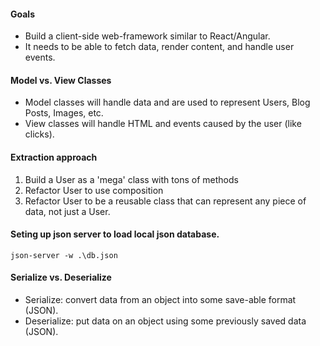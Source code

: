 #### Goals

-   Build a client-side web-framework similar to React/Angular.
-   It needs to be able to fetch data, render content, and handle user events.

#### Model vs. View Classes
-   Model classes will handle data and are used to represent Users, Blog Posts, Images, etc.
-   View classes will handle HTML and events caused by the user (like clicks).

#### Extraction approach
1. Build a User as a 'mega' class with tons of methods
2. Refactor User to use composition
3. Refactor User to be a reusable class that can represent any piece of data, not just a User.

#### Seting up json server to load local json database.

    json-server -w .\db.json

#### Serialize vs. Deserialize

-   Serialize: convert data from an object into some save-able format (JSON).
-   Deserialize: put data on an object using some previously saved data (JSON).
